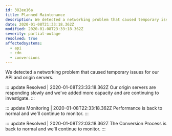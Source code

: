 ```yaml
---
id: 382ee16a
title: Planned Maintenance
description: We detected a networking problem that caused temporary issues for our API and origin servers.
date: 2020-01-08T21:33:18.362Z
modified: 2020-01-08T23:33:18.362Z
severity: partial-outage
resolved: true
affectedsystems:
  - api
  - cdn
  - conversions
---
```


We detected a networking problem that caused temporary issues for our API and origin servers.


::: update Resolved | 2020-01-08T23:33:18.362Z
Our origin servers are responding slowly and we've added more capacity and are continuing to investigate.
:::

::: update Monitoring | 2020-01-08T22:33:18.362Z
Performance is back to normal and we'll continue to monitor.
:::

::: update Resolved | 2020-01-08T22:03:18.362Z
The Conversion Process is back to normal and we'll continue to monitor.
:::

